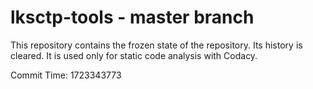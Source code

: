 # lksctp-tools - master branch

This repository contains the frozen state of the repository.
Its history is cleared. It is used only for static code
analysis with Codacy.

Commit Time: 1723343773